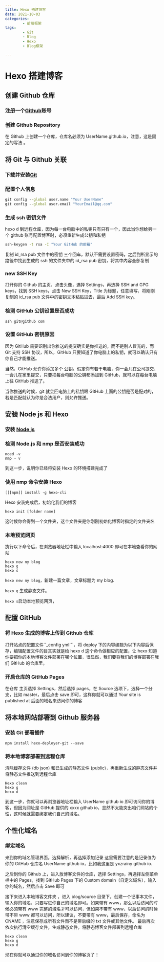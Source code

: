 ```yaml
---
title: Hexo 搭建博客
date: 2021-10-03
categories:
        - 前端框架
tags:
        - Git
        - Blog
        - Hexo
        - Blog框架

---
```


# Hexo 搭建博客

## 创建 Github 仓库

### 注册一个[Github](<[GitHub](https://github.com/)>)账号

### 创建 Github Repository

在 Github 上创建一个仓库，仓库名必须为 UserName.github.io，注意，这是固定的写法 。

## 将 Git 与 Github 关联

### 下载并安装[Git](https://git-scm.com/)

### 配置个人信息

```cmd
git config --global user.name "Your UserName"
git config --global user.email "YourEmail@qq.com"
```

### 生成 ssh 密钥文件

hexo d 到远程仓库，因为每一台电脑中的私钥只有只有一个，因此当你想给另一个 github 账号配置博客时，必须重新生成公钥和私钥

```cmd
ssh-keygen -t rsa -C "Your GitHub 的邮箱"
```

复制 id_rsa pub 文件中的密钥
三个回车，默认不需要设置密码，之后到所显示的路径中找到生成的 ssh 的文件夹中的 id_rsa pub 密钥，将其中内容全部复制

### new SSH Key

打开你的 Github 的主页，点击头像，选择 Settings，再选择 SSH and GPG keys，找到 SSH keys，点击 New SSH Key，Title 为标题，任意填写，将刚刚复制的 id_rsa pub 文件中的密钥文本粘贴进去，最后 Add SSH key。

### 检测 GitHub 公钥设置是否成功

    ssh git@github com

### 设置 GitHub 密钥原因

因为 GitHub 需要识别出你推送的提交确实是你推送的，而不是别人冒充的，而 Git 支持 SSH 协议，所以，GitHub 只要知道了你电脑上的私钥，就可以确认只有你自己才能推送。

当然，GitHub 允许你添加多个 公钥。假定你有若干电脑，你一会儿在公司提交，一会儿在家里提交，只要把每台电脑的公钥都添加到 GitHub，就可以在每台电脑上往 GitHub 推送了。

当你推送的时候，git 就会匹电脑上的私钥跟 GitHub 上面的公钥是否是配对的，若是匹配就认为你是合法用户，则允许推送。

## 安装 Node js 和 Hexo

### 安装 [Node js](https://nodejsorg/zh-cn/)

### 检测 Node.js 和 nmp 是否安装成功

    noed -v
    nmp - v

到这一步，说明你已经将安装 Hexo 的环境搭建完成了

### 使用 nmp 命令安装 Hexo

    [[[npm]] install -g hexo-cli

Hexo 安装完成后，初始化我们的博客

    hexo init [folder name]

这时候你会得到一个文件夹，这个文件夹是你刚刚初始化博客时指定的文件夹名

### 本地预览网页

执行以下命令后，在浏览器地址栏中输入 localhost:4000 即可在本地查看你的网站

    hexo new my blog
    hexo g
    hexo s

`hexo new my blog`，新建一篇文章，文章标题为 my blog.

`hexo g` 生成静态文件。

`hexo s`启动本地预览网页，

## 配置 GitHub

### 将 Hexo 生成的博客上传到 Github 仓库

打开站点的配置文件``\_config yml```，将 deploy 下的内容编辑为以下内容后保存，编辑配置文件的目其实就是给 hexo d 这个命令做相应的配置，让 hexo 知道你要把你的本地博客文件部署在哪个位置，很显然，我们要将我们的博客部署在我们 GitHub 的仓库里。

### 开启仓库的 GitHub Pages

在仓库 主页选择 Settings，然后选择 pages，在 Source 选项下，选择一个分支，比如 master，最后点击 save 即可，这样你就可以通过 Your site is published at 后面的域名来访问你的博客

## 将本地网站部署到 Github 服务器

### 安装 Git 部署插件

    npm install hexo-deployer-git --save

### 将本地博客部署到远程仓库

清除缓存文件 (db json) 和已生成的静态文件 (public)，再重新生成的静态文件并将静态文件推送到远程仓库

    Hexo clean
    hexo g
    hexo d

到这一步，你就可以再浏览器地址栏输入 UserName github io 即可访问你的博客，但因为网址是 GitHub 提供的 xxxx github io，显然不太能突出咱们网站的个性，这时候就需要绑定我们自己的域名。

## 个性化域名

### 绑定域名

来到你的域名管理界面，选择解析，再选择添加记录
这里需要注意的是记录值为你的 GitHub 仓库名 UserName github io，比如我这里是 yxzrainy github io.

之后到你的 Github 上，进入放博客文件的仓库，选择 Settings，再选择左侧菜单栏中的 Pages，找到 GitHub Pages 下的 Custom domain（自定义域名），输入你的域名，然后点击 Save 即可

接下来进入本地博客文件夹 ，进入 blog/source 目录下，创建一个记事本文件，输入你的域名，只要写进你自己的域名即可。如果带有 www，那么以后访问的时候必须带有 www 完整的域名才可以访问，但如果不带有 www，以后访问的时候带不带 www 都可以访问，所以建议，不要带有 www，最后保存，命名为 CNAME ，注意保存成所有文件而不是带后缀的 txt 文件或其他文件。
最后再次依次执行清空缓存文件，生成静态文件，将静态博客文件部署到远程仓库

    hexo clean
    hexo g
    hexo d

现在你就可以通过你的域名访问到你的博客页了！

